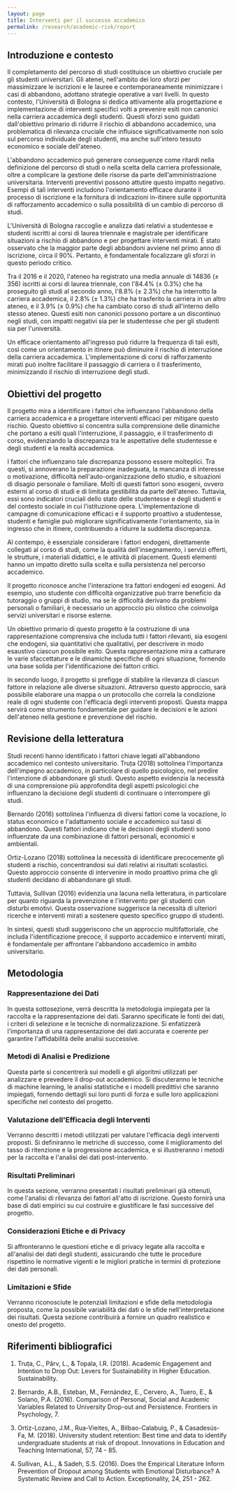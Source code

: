 ```yaml
---
layout: page
title: Interventi per il successo accademico
permalink: /research/academic-risk/report
---
```


## Introduzione e contesto

Il completamento del percorso di studi costituisce un obiettivo cruciale per gli studenti universitari. Gli atenei, nell'ambito dei loro sforzi per massimizzare le iscrizioni e le lauree e contemporaneamente minimizzare i casi di abbandono, adottano strategie operative a vari livelli.
In questo contesto, l'Università di Bologna si dedica attivamente alla progettazione e implementazione di interventi specifici volti a prevenire esiti non canonici nella carriera accademica degli studenti.
Questi sforzi sono guidati dall'obiettivo primario di ridurre il rischio di abbandono accademico, una problematica di rilevanza cruciale che influisce significativamente non solo sul percorso individuale degli studenti, ma anche sull'intero tessuto economico e sociale dell'ateneo.

L'abbandono accademico può generare conseguenze come ritardi nella definizione del percorso di studi o nella scelta della carriera professionale, oltre a complicare la gestione delle risorse da parte dell'amministrazione universitaria.
Interventi preventivi possono attutire questo impatto negativo.
Esempi di tali interventi includono l'orientamento efficace durante il processo di iscrizione e la fornitura di indicazioni in-itinere sulle opportunità di rafforzamento accademico o sulla possibilità di un cambio di percorso di studi.

L'Università di Bologna raccoglie e analizza dati relativi a studentesse e studenti iscritti ai corsi di laurea triennale e magistrale per identificare situazioni a rischio di abbandono e per progettare interventi mirati.
È stato osservato che la maggior parte degli abbandoni avviene nel primo anno di iscrizione, circa il 90%. Pertanto, è fondamentale focalizzare gli sforzi in questo periodo critico.

Tra il 2016 e il 2020, l'ateneo ha registrato una media annuale di 14836 (± 356) iscritti ai corsi di laurea triennale, con l'84.4% (± 0.3%) che ha proseguito gli studi al secondo anno, l'8.8% (± 2.3%) che ha interrotto la carriera accademica, il 2.8% (± 1.3%) che ha trasferito la carriera in un altro ateneo, e il 3.9% (± 0.9%) che ha cambiato corso di studi all'interno dello stesso ateneo.
Questi esiti non canonici possono portare a un discontinuo negli studi, con impatti negativi sia per le studentesse che per gli studenti sia per l'università.

Un efficace orientamento all'ingresso può ridurre la frequenza di tali esiti, così come un orientamento in itinere può diminuire il rischio di interruzione della carriera accademica.
L'implementazione di corsi di rafforzamento mirati può inoltre facilitare il passaggio di carriera o il trasferimento, minimizzando il rischio di interruzione degli studi.

## Obiettivi del progetto

Il progetto mira a identificare i fattori che influenzano l'abbandono della carriera accademica e a progettare interventi efficaci per mitigare questo rischio.
Questo obiettivo si concentra sulla comprensione delle dinamiche che portano a esiti quali l'interruzione, il passaggio, e il trasferimento di corso, evidenziando la discrepanza tra le aspettative delle studentesse e degli studenti e la realtà accademica.

I fattori che influenzano tale discrepanza possono essere molteplici.
Tra questi, si annoverano la preparazione inadeguata, la mancanza di interesse o motivazione, difficoltà nell'auto-organizzazione dello studio, e situazioni di disagio personale o familiare.
Molti di questi fattori sono esogeni, ovvero esterni al corso di studi e di limitata gestibilità da parte dell'ateneo.
Tuttavia, essi sono indicatori cruciali dello stato delle studentesse e degli studenti e del contesto sociale in cui l'istituzione opera.
L'implementazione di campagne di comunicazione efficaci e il supporto proattivo a studentesse, studenti e famiglie può migliorare significativamente l'orientamento, sia in ingresso che in itinere, contribuendo a ridurre la suddetta discrepanza.

Al contempo, è essenziale considerare i fattori endogeni, direttamente collegati al corso di studi, come la qualità dell'insegnamento, i servizi offerti, le strutture, i materiali didattici, e le attività di placement.
Questi elementi hanno un impatto diretto sulla scelta e sulla persistenza nel percorso accademico.

Il progetto riconosce anche l'interazione tra fattori endogeni ed esogeni.
Ad esempio, uno studente con difficoltà organizzative può trarre beneficio da tutoraggio o gruppi di studio, ma se le difficoltà derivano da problemi personali o familiari, è necessario un approccio più olistico che coinvolga servizi universitari e risorse esterne.

Un obiettivo primario di questo progetto è la costruzione di una rappresentazione comprensiva che includa tutti i fattori rilevanti, sia esogeni che endogeni, sia quantitativi che qualitativi, per descrivere in modo esaustivo ciascun possibile esito.
Questa rappresentazione mira a catturare le varie sfaccettature e le dinamiche specifiche di ogni situazione, fornendo una base solida per l'identificazione dei fattori critici.

In secondo luogo, il progetto si prefigge di stabilire la rilevanza di ciascun fattore in relazione alle diverse situazioni.
Attraverso questo approccio, sarà possibile elaborare una mappa o un protocollo che correla la condizione reale di ogni studente con l'efficacia degli interventi proposti.
Questa mappa servirà come strumento fondamentale per guidare le decisioni e le azioni dell'ateneo nella gestione e prevenzione del rischio.

## Revisione della letteratura

Studi recenti hanno identificato i fattori chiave legati all'abbandono accademico nel contesto universitario.
Truța (2018) sottolinea l'importanza dell'impegno accademico, in particolare di quello psicologico, nel predire l'intenzione di abbandonare gli studi.
Questo aspetto evidenzia la necessità di una comprensione più approfondita degli aspetti psicologici che influenzano la decisione degli studenti di continuare o interrompere gli studi.

Bernardo (2016) sottolinea l'influenza di diversi fattori come la vocazione, lo status economico e l'adattamento sociale e accademico sui tassi di abbandono.
Questi fattori indicano che le decisioni degli studenti sono influenzate da una combinazione di fattori personali, economici e ambientali.

Ortiz-Lozano (2018) sottolinea la necessità di identificare precocemente gli studenti a rischio, concentrandosi sui dati relativi ai risultati scolastici.
Questo approccio consente di intervenire in modo proattivo prima che gli studenti decidano di abbandonare gli studi.

Tuttavia, Sullivan (2016) evidenzia una lacuna nella letteratura, in particolare per quanto riguarda la prevenzione e l'intervento per gli studenti con disturbi emotivi.
Questa osservazione suggerisce la necessità di ulteriori ricerche e interventi mirati a sostenere questo specifico gruppo di studenti.

In sintesi, questi studi suggeriscono che un approccio multifattoriale, che includa l'identificazione precoce, il supporto accademico e interventi mirati, è fondamentale per affrontare l'abbandono accademico in ambito universitario.

## Metodologia

### Rappresentazione dei Dati

In questa sottosezione, verrà descritta la metodologia impiegata per la raccolta e la rappresentazione dei dati. Saranno specificate le fonti dei dati, i criteri di selezione e le tecniche di normalizzazione. Si enfatizzerà l'importanza di una rappresentazione dei dati accurata e coerente per garantire l'affidabilità delle analisi successive.

### Metodi di Analisi e Predizione

Questa parte si concentrerà sui modelli e gli algoritmi utilizzati per analizzare e prevedere il drop-out accademico. Si discuteranno le tecniche di machine learning, le analisi statistiche e i modelli predittivi che saranno impiegati, fornendo dettagli sui loro punti di forza e sulle loro applicazioni specifiche nel contesto del progetto.

### Valutazione dell'Efficacia degli Interventi

Verranno descritti i metodi utilizzati per valutare l'efficacia degli interventi proposti. Si definiranno le metriche di successo, come il miglioramento del tasso di ritenzione e la progressione accademica, e si illustreranno i metodi per la raccolta e l'analisi dei dati post-intervento.

### Risultati Preliminari

In questa sezione, verranno presentati i risultati preliminari già ottenuti, come l'analisi di rilevanza dei fattori all'atto di iscrizione. Questo fornirà una base di dati empirici su cui costruire e giustificare le fasi successive del progetto.

### Considerazioni Etiche e di Privacy

Si affronteranno le questioni etiche e di privacy legate alla raccolta e all'analisi dei dati degli studenti, assicurando che tutte le procedure rispettino le normative vigenti e le migliori pratiche in termini di protezione dei dati personali.

### Limitazioni e Sfide

Verranno riconosciute le potenziali limitazioni e sfide della metodologia proposta, come la possibile variabilità dei dati o le sfide nell'interpretazione dei risultati. Questa sezione contribuirà a fornire un quadro realistico e onesto del progetto.

## Riferimenti bibliografici

1. Truța, C., Pârv, L., & Topala, I.R. (2018). Academic Engagement and Intention to Drop Out: Levers for Sustainability in Higher Education. Sustainability.

2. Bernardo, A.B., Esteban, M., Fernández, E., Cervero, A., Tuero, E., & Solano, P.A. (2016). Comparison of Personal, Social and Academic Variables Related to University Drop-out and Persistence. Frontiers in Psychology, 7.

3. Ortiz-Lozano, J.M., Rua-Vieites, A., Bilbao-Calabuig, P., & Casadesús-Fa, M. (2018). University student retention: Best time and data to identify undergraduate students at risk of dropout. Innovations in Education and Teaching International, 57, 74 - 85.

4. Sullivan, A.L., & Sadeh, S.S. (2016). Does the Empirical Literature Inform Prevention of Dropout among Students with Emotional Disturbance? A Systematic Review and Call to Action. Exceptionality, 24, 251 - 262.
